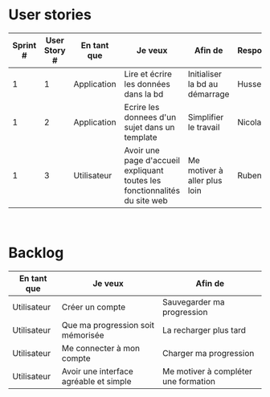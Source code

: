 # User stories

| Sprint # | User Story # | En tant que | Je veux | Afin de | Responsable | Statut |
|----------|--------------|-------------|---------|---------|-------------|--------|
| 1 | 1 | Application | Lire et écrire les données dans la bd | Initialiser la bd au démarrage | Hussein | En cours |
| 1 | 2 | Application | Ecrire les donnees d'un sujet dans un template | Simplifier le travail | Nicolas | En cours |
| 1 | 3 | Utilisateur | Avoir une page d'accueil expliquant toutes les fonctionnalités du site web | Me motiver à aller plus loin | Ruben | En cours |

<br>

# Backlog
| En tant que | Je veux | Afin de |
|-------------|---------|---------|
| Utilisateur | Créer un compte | Sauvegarder ma progression |
| Utilisateur | Que ma progression soit mémorisée | La recharger plus tard |
| Utilisateur | Me connecter à mon compte | Charger ma progression |
| Utilisateur | Avoir une interface agréable et simple | Me motiver à compléter une formation |